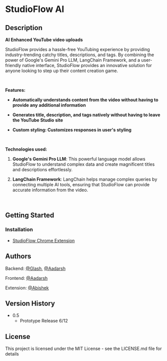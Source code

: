 # StudioFlow AI
## Description

**AI Enhanced YouTube video uploads**

StudioFlow provides a hassle-free YouTubing experience by providing industry-trending catchy titles, descriptions, and tags. By combining the power of Google's Gemini Pro LLM, LangChain Framework, and a user-friendly native interface, StudioFlow provides an innovative solution for anyone looking to step up their content creation game.


<br>

**Features:**

- **Automatically understands content from the video without having to provide any additional information**
  
- **Generates title, description, and tags natively without having to leave the YouTube Studio site**
  
- **Custom styling: Customizes responses in user's styling**
<br>

**Technologies used:**

1. **Google's Gemini Pro LLM**: This powerful language model allows StudioFlow to understand complex data and create magnificent titles and descriptions effortlessly.

2. **LangChain Framework**: LangChain helps manage complex queries by connecting multiple AI tools, ensuring that StudioFlow can provide accurate information from the video.



<br>

## Getting Started

### Installation

* [StudioFlow Chrome Extension](https://chromewebstore.google.com/detail/studioflow/ejfgbojlgbkllakhnhhldmpejcblbdgc)



## Authors
Backend:
[@Glash](https://x.com/Glash4k), [@Aadarsh](https://github.com/aadarshkumaran)

Frontend:
[@Aadarsh](https://github.com/aadarshkumaran)

Extension:
[@Abishek](https://github.com/abishek77s)

## Version History
* 0.5
    * Prototype Release 6/12

## License

This project is licensed under the MIT License - see the LICENSE.md file for details
